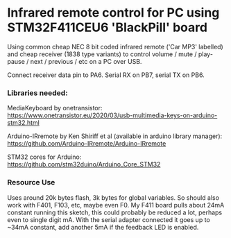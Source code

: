 # Infrared remote control for PC using STM32F411CEU6 'BlackPill' board
Using common cheap NEC 8 bit coded infrared remote ('Car MP3' labelled) and cheap receiver (1838 type variants) to control volume / mute / play-pause / next / previous / etc on a PC over USB.

Connect receiver data pin to PA6. Serial RX on PB7, serial TX on PB6.


### Libraries needed:

MediaKeyboard by onetransistor: https://www.onetransistor.eu/2020/03/usb-multimedia-keys-on-arduino-stm32.html

Arduino-IRremote by Ken Shiriff et al (available in arduino library manager): https://github.com/Arduino-IRremote/Arduino-IRremote

STM32 cores for Arduino: https://github.com/stm32duino/Arduino_Core_STM32  



### Resource Use
Uses around 20k bytes flash, 3k bytes for global variables. So should also work with F401, F103, etc, maybe even F0.
My F411 board pulls about 24mA constant running this sketch, this could probably be reduced a lot, perhaps even to single digit mA. With the serial adapter connected it goes up to ~34mA constant, add another 5mA if the feedback LED is enabled.
